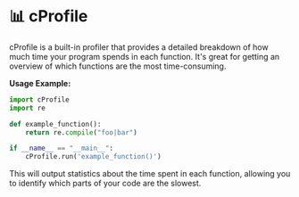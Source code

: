 # 📊 cProfile

cProfile is a built-in profiler that provides a detailed breakdown of how much time your program spends in each function. It's great for getting an overview of which functions are the most time-consuming.

**Usage Example:**

```python
import cProfile
import re

def example_function():
    return re.compile("foo|bar")

if __name__ == "__main__":
    cProfile.run('example_function()')
```

This will output statistics about the time spent in each function, allowing you to identify which parts of your code are the slowest.